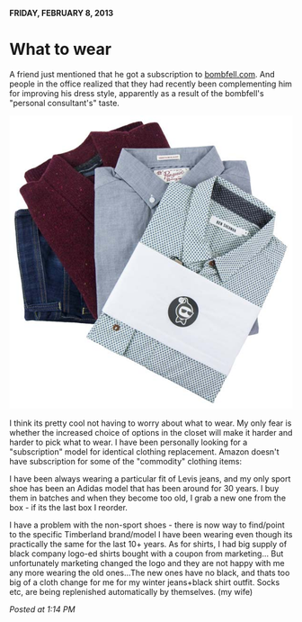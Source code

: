 **FRIDAY, FEBRUARY 8, 2013**

What to wear
=================

A friend just mentioned that he got a subscription to [bombfell.com](http://www.bombfell.com/). And people in the office realized that they had recently been complementing him for improving his dress style, apparently as a result of the bombfell's "personal consultant's" taste.

![Alt text](images/clothes.jpg)

I think its pretty cool not having to worry about what to wear. My only fear is whether the increased choice of options in the closet will make it harder and harder to pick what to wear. I have been personally looking for a "subscription" model for identical clothing replacement. Amazon doesn't have subscription for some of the "commodity" clothing items:

I have been always wearing a particular fit of Levis jeans, and my only sport shoe has been an Adidas model that has been around for 30 years. I buy them in batches and when they become too old, I grab a new one from the box - if its the last box I reorder. 

I have a problem with the non-sport shoes - there is now way to find/point to the specific Timberland brand/model I have been wearing even though its practically the same for the last 10+ years. As for shirts, I had big supply of black company logo-ed shirts bought with a coupon from marketing... But unfortunately marketing changed the logo and they are not happy with me any more wearing the old ones...The new ones have no black, and thats too big of a cloth change for me for my winter jeans+black shirt outfit. Socks etc, are being replenished automatically by themselves. (my wife)

_Posted at 1:14 PM_